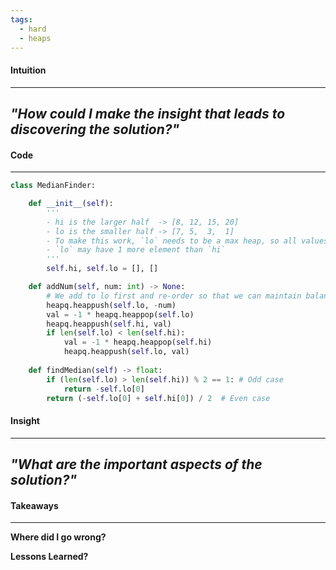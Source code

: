 ```yaml
---
tags:
  - hard
  - heaps
---
```

#### Intuition
---
_"How could I make the insight that leads to discovering the solution?"_
- 

#### Code
---

```python
class MedianFinder:

    def __init__(self):
        '''
        - hi is the larger half  -> [8, 12, 15, 20]
        - lo is the smaller half -> [7, 5,  3,  1]
        - To make this work, `lo` needs to be a max heap, so all values will be negative
        - `lo` may have 1 more element than `hi`
        '''
        self.hi, self.lo = [], []

    def addNum(self, num: int) -> None:
        # We add to lo first and re-order so that we can maintain balance and length of each heap.
        heapq.heappush(self.lo, -num)
        val = -1 * heapq.heappop(self.lo)
        heapq.heappush(self.hi, val)
        if len(self.lo) < len(self.hi):
            val = -1 * heapq.heappop(self.hi)
            heapq.heappush(self.lo, val)
        
    def findMedian(self) -> float:
        if (len(self.lo) > len(self.hi)) % 2 == 1: # Odd case
            return -self.lo[0]
        return (-self.lo[0] + self.hi[0]) / 2  # Even case
```

#### Insight  
---
_"What are the important aspects of the solution?"_
- 

#### Takeaways
---
**Where did I go wrong?**

**Lessons Learned?**